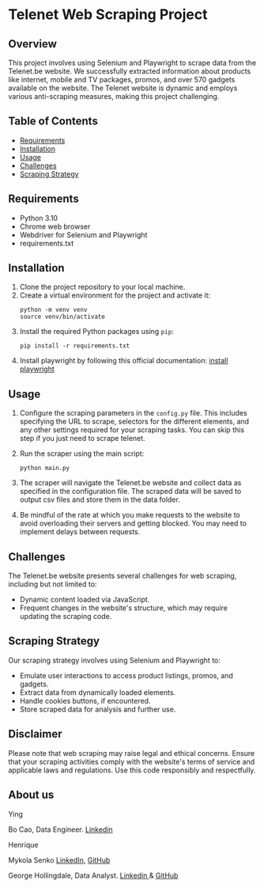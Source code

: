 # Telenet Web Scraping Project

## Overview
This project involves using Selenium and Playwright to scrape data from the Telenet.be website. We successfully extracted information about products like internet, mobile and TV packages, promos, and over 570 gadgets available on the website. The Telenet website is dynamic and employs various anti-scraping measures, making this project challenging.

## Table of Contents
- [Requirements](#requirements)
- [Installation](#installation)
- [Usage](#usage)
- [Challenges](#challenges)
- [Scraping Strategy](#scraping-strategy)

## Requirements
- Python 3.10
- Chrome web browser
- Webdriver for Selenium and Playwright
- requirements.txt

## Installation
1. Clone the project repository to your local machine.
2. Create a virtual environment for the project and activate it:
   ```
   python -m venv venv
   source venv/bin/activate
   ```
3. Install the required Python packages using `pip`:
   ```
   pip install -r requirements.txt
   ```
4. Install playwright by following this official documentation: [install playwright](https://playwright.dev/python/docs/intro)

## Usage
1. Configure the scraping parameters in the `config.py` file. This includes specifying the URL to scrape, selectors for the different elements, and any other settings required for your scraping tasks. You can skip this step if you just need to scrape telenet.

2. Run the scraper using the main script:
   ```
   python main.py
   ```

3. The scraper will navigate the Telenet.be website and collect data as specified in the configuration file. The scraped data will be saved to output csv files and store them in the data folder.

4. Be mindful of the rate at which you make requests to the website to avoid overloading their servers and getting blocked. You may need to implement delays between requests.

## Challenges
The Telenet.be website presents several challenges for web scraping, including but not limited to:
- Dynamic content loaded via JavaScript.
- Frequent changes in the website's structure, which may require updating the scraping code.

## Scraping Strategy
Our scraping strategy involves using Selenium and Playwright to:
- Emulate user interactions to access product listings, promos, and gadgets.
- Extract data from dynamically loaded elements.
- Handle cookies buttons, if encountered.
- Store scraped data for analysis and further use.

## Disclaimer
Please note that web scraping may raise legal and ethical concerns. Ensure that your scraping activities comply with the website's terms of service and applicable laws and regulations. Use this code responsibly and respectfully.

## About us
Ying

Bo Cao, Data Engineer. <a href = 'https://www.linkedin.com/in/bo-cao-313ab244'> Linkedin </a>

Henrique

Mykola Senko [LinkedIn](https://www.linkedin.com/in/mykola-senko-683510a4/), [GitHub](https://github.com/MykolaSenko)

George Hollingdale, Data Analyst. <a href = 'https://www.linkedin.com/in/george-hollingdale/'> Linkedin </a> & <a href = 'https://github.com/ghollingdale/'> GitHub </a>
